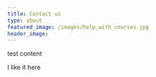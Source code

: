 ```yaml
---
title: Contact us 
type: about
featured_image: /images/help_with_courses.jpg
header_image: 
---
```

test content

I like it here
